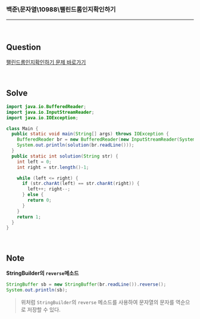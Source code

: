 ### 백준\문자열\10988\팰린드롬인지확인하기

---

<br/>

## Question

[팰린드롬인지확인하기 문제 바로가기](https://www.acmicpc.net/problem/10988)

<br/>

## Solve

```java
import java.io.BufferedReader;
import java.io.InputStreamReader;
import java.io.IOException;

class Main {
  public static void main(String[] args) throws IOException {
    BufferedReader br = new BufferedReader(new InputStreamReader(System.in));
    System.out.println(solution(br.readLine()));
  }
  public static int solution(String str) {
    int left = 0;
    int right = str.length()-1;

    while (left <= right) {
      if (str.charAt(left) == str.charAt(right)) {
        left++; right--;
      } else {
        return 0;
      }
    }
    return 1;
  }
}
```

<br/>

## Note

**StringBuilder의 `reverse`메소드**

```java
StringBuffer sb = new StringBuffer(br.readLine()).reverse();
System.out.println(sb);
```

> 위처럼 `StringBuilder`의 `reverse` 메소드를 사용하여 문자열의 문자를 역순으로 저장할 수 있다.
